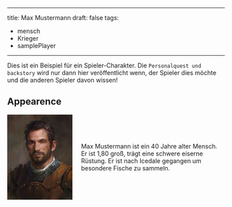 
---
title: Max Mustermann
draft: false
tags:
  - mensch
  - Krieger
  - samplePlayer
---

Dies ist ein Beispiel für ein Spieler-Charakter. Die ```Personalquest und backstory``` wird nur dann hier veröffentlicht wenn, der Spieler dies möchte und die anderen Spieler davon wissen! 


## Appearence

<div style="display: flex; align-items: center;">
  <img src="../images/862421d9b2f00ab5705467ca4f66b3b6.jpg" alt="Descriptive text for the image" style="width: 30%; height: auto;"/>
  <p style="margin-left: 20px;">Max Mustermann ist ein 40 Jahre alter Mensch.  Er ist 1,80 groß, trägt eine schwere eiserne Rüstung. Er ist nach Icedale gegangen um besondere Fische zu sammeln. </p>
</div>


<html>
<head>
    <title>Interactive Fantasy Map</title>
    <link rel="stylesheet" href="https://unpkg.com/leaflet/dist/leaflet.css" />
    <script src="https://unpkg.com/leaflet/dist/leaflet.js"></script>
</head>
<body>
    <div id="map" style="width: 600px; height: 400px;"></div>
    <script>
        var map = L.map('map', {
            minZoom: 1,
            maxZoom: 4,
            center: [0, 0],
            zoom: 1,
            crs: L.CRS.Simple,
            noWrap: true,
            worldCopyJump: false,
        });

        // Assuming your image is 1024x1024 pixels at zoom level 1
        // Adjust these values based on your actual image size and desired zoom levels
        var bounds = [[0, 0], [2279, 900]];

        // Add the image overlay to the map setting bounds
        L.imageOverlay('../images/ysbfh96bj1s51.webp', bounds).addTo(map);

        // Set the view to the center of the image
        map.setView([512, 512], 1);

        // Restrict the view to the image bounds
        map.setMaxBounds(bounds);
    </script>
</body>
</html>


'../images/ysbfh96bj1s51.webp
## Rank
Level: 1 <br>
Ansehn TenTowns: 0
## Personalquest
Max Mustermann ist beauftragt worden um Fische für den König zu sammeln. 
Max ist ein Ritter des Lords Thomas. Er geht nach [[Bremen]].
## Backstory
Soldat <br>
Er gehörte zur Leibgarde des Grafen von Baldurs Gate. 
## noteworthy items

- Großschert mit Rubin 

